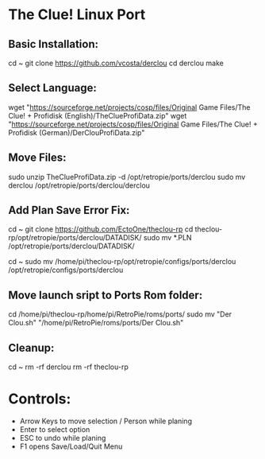 # The Clue! Linux Port

Basic Installation:
---
cd ~
git clone https://github.com/vcosta/derclou
cd derclou
make

Select Language:
---
wget "https://sourceforge.net/projects/cosp/files/Original Game Files/The Clue! + Profidisk (English)/TheClueProfiData.zip"
wget "https://sourceforge.net/projects/cosp/files/Original Game Files/The Clue! + Profidisk (German)/DerClouProfiData.zip"

Move Files:
---
sudo unzip TheClueProfiData.zip -d /opt/retropie/ports/derclou
sudo mv derclou /opt/retropie/ports/derclou/derclou

Add Plan Save Error Fix:
---
cd ~
git clone https://github.com/EctoOne/theclou-rp
cd theclou-rp/opt/retropie/ports/derclou/DATADISK/
sudo mv *.PLN /opt/retropie/ports/derclou/DATADISK/

cd ~
sudo mv /home/pi/theclou-rp/opt/retropie/configs/ports/derclou /opt/retropie/configs/ports/derclou

Move launch sript to Ports Rom folder:
---

cd /home/pi/theclou-rp/home/pi/RetroPie/roms/ports/
sudo mv "Der Clou.sh" "/home/pi/RetroPie/roms/ports/Der Clou.sh"

Cleanup:
---
cd ~
rm -rf derclou
rm -rf theclou-rp

# Controls:
* Arrow Keys to move selection / Person while planing
* Enter to select option
* ESC to undo while planing
* F1 opens Save/Load/Quit Menu